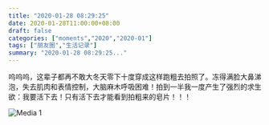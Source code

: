 ```yaml
---
title: "2020-01-28 08:29:25"
date: 2020-01-28T11:00:00+08:00
draft: false
categories: ["moments","2020","2020-01"]
tags: ["朋友圈","生活记录"]
summary: "2020-01-28 08:29:25..."
---
```


呜呜呜，这辈子都再不敢大冬天零下十度穿成这样跑粗去拍照了。冻得满脸大鼻涕泡，失去肌肉和表情控制，大脑麻木呼吸困难！拍到一半我一度产生了强烈的求生欲：我要活下去！只有活下去才能看到拍粗来的皂片！！！

![Media 1](/Moments/photos/2020-01-28/202001280829250.jpg)

